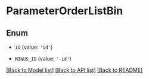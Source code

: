 # ParameterOrderListBin


## Enum

* `ID` (value: `'id'`)

* `MINUS_ID` (value: `'-id'`)

[[Back to Model list]](../README.md#documentation-for-models) [[Back to API list]](../README.md#documentation-for-api-endpoints) [[Back to README]](../README.md)


